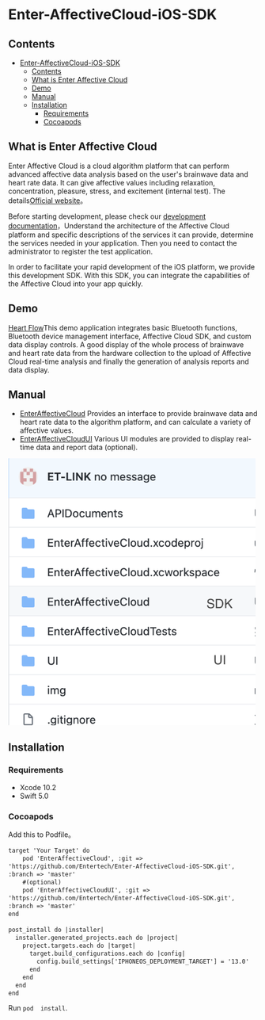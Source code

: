 # Enter-AffectiveCloud-iOS-SDK

## Contents

- [Enter-AffectiveCloud-iOS-SDK](#enter-affectivecloud-ios-sdk)
  - [Contents](#contents)
  - [What is Enter Affective Cloud](#what-is-enter-affective-cloud)
  - [Demo](#demo)
  - [Manual](#manual)
  - [Installation](#installation)
    - [Requirements](#requirements)
    - [Cocoapods](#cocoapods)

## What is Enter Affective Cloud

Enter Affective Cloud is a cloud algorithm platform that can perform advanced affective data analysis based on the user's brainwave data and heart rate data. It can give affective values including relaxation, concentration, pleasure, stress, and excitement (internal test). The details[Official website](https://www.entertech.cn)。

Before starting development, please check our [development documentation](https://docs.affectivecloud.com)，Understand the architecture of the Affective Cloud platform and specific descriptions of the services it can provide, determine the services needed in your application. Then you need to contact the administrator to register the test application.

In order to facilitate your rapid development of the iOS platform, we provide this development SDK. With this SDK, you can integrate the capabilities of the Affective Cloud into your app quickly.

## Demo

[Heart Flow](https://github.com/Entertech/Enter-AffectiveCloud-Demo-iOS.git)This demo application integrates basic Bluetooth functions, Bluetooth device management interface, Affective Cloud SDK, and custom data display controls. A good display of the whole process of brainwave and heart rate data from the hardware collection to the upload of Affective Cloud real-time analysis and finally the generation of analysis reports and data display.

## Manual

- [EnterAffectiveCloud](EnterAffectiveCloud/) Provides an interface to provide brainwave data and heart rate data to the algorithm platform, and can calculate a variety of affective values.
- [EnterAffectiveCloudUI](UI/EnterAffectiveCloudUI/) Various UI modules are provided to display real-time data and report data (optional).

<img src="https://github.com/Entertech/Enter-AffectiveCloud-iOS-SDK/blob/master/img/6_en.png" width="500">

## Installation

### Requirements
- Xcode 10.2
- Swift 5.0

### Cocoapods

Add this to Podfile。

```
target 'Your Target' do
    pod 'EnterAffectiveCloud', :git => 'https://github.com/Entertech/Enter-AffectiveCloud-iOS-SDK.git', :branch => 'master'
    #(optional)
    pod 'EnterAffectiveCloudUI', :git => 'https://github.com/Entertech/Enter-AffectiveCloud-iOS-SDK.git', :branch => 'master'
end

post_install do |installer|
  installer.generated_projects.each do |project|
    project.targets.each do |target|
      target.build_configurations.each do |config|
        config.build_settings['IPHONEOS_DEPLOYMENT_TARGET'] = '13.0'
      end
    end
  end
end
```
Run `pod  install`.
